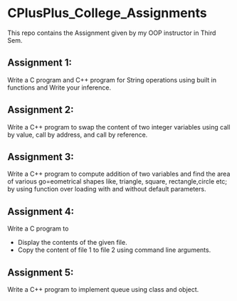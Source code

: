 # CPlusPlus_College_Assignments
This repo contains the Assignment given by my OOP instructor in Third Sem.
## Assignment 1:
Write a C program and C++ program for String operations using built in functions and Write your inference.
## Assignment 2:
Write a C++ program to swap the content of two integer variables using call by value, call by address, and call by reference.
## Assignment 3:
Write a C++ program to compute addition of two variables and find the area of various go=eometrical shapes like, triangle, square, rectangle,circle etc; by using function over loading with and without default parameters.
## Assignment 4:
Write a C program to 
- Display the contents of the given file.
- Copy the content of file 1 to file 2 using command line arguments.
## Assignment 5:
Write a C++ program to implement queue using class and object.
